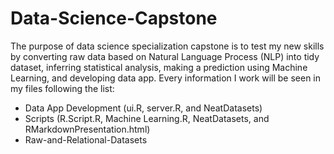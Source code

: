 # Data-Science-Capstone

The purpose of data science specialization capstone is to test my new skills by converting raw data based on Natural Language Process (NLP) into tidy dataset, inferring statistical analysis, making a prediction using Machine Learning, and developing data app. Every information I work will be seen in my files following the list:

-	Data App Development (ui.R, server.R, and NeatDatasets)
- Scripts (R.Script.R, Machine Learning.R, NeatDatasets, and RMarkdownPresentation.html)
- Raw-and-Relational-Datasets
